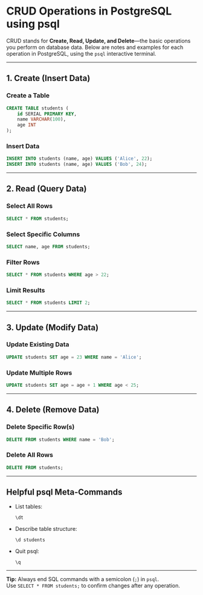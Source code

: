 # CRUD Operations in PostgreSQL using psql

CRUD stands for **Create, Read, Update, and Delete**—the basic operations you perform on database data. Below are notes and examples for each operation in PostgreSQL, using the `psql` interactive terminal.

---

## 1. Create (Insert Data)

### Create a Table
```sql
CREATE TABLE students (
    id SERIAL PRIMARY KEY,
    name VARCHAR(100),
    age INT
);
```

### Insert Data
```sql
INSERT INTO students (name, age) VALUES ('Alice', 22);
INSERT INTO students (name, age) VALUES ('Bob', 24);
```

---

## 2. Read (Query Data)

### Select All Rows
```sql
SELECT * FROM students;
```

### Select Specific Columns
```sql
SELECT name, age FROM students;
```

### Filter Rows
```sql
SELECT * FROM students WHERE age > 22;
```

### Limit Results
```sql
SELECT * FROM students LIMIT 2;
```

---

## 3. Update (Modify Data)

### Update Existing Data
```sql
UPDATE students SET age = 23 WHERE name = 'Alice';
```

### Update Multiple Rows
```sql
UPDATE students SET age = age + 1 WHERE age < 25;
```

---

## 4. Delete (Remove Data)

### Delete Specific Row(s)
```sql
DELETE FROM students WHERE name = 'Bob';
```

### Delete All Rows
```sql
DELETE FROM students;
```

---

## Helpful psql Meta-Commands

- List tables:  
  ```
  \dt
  ```

- Describe table structure:  
  ```
  \d students
  ```

- Quit psql:  
  ```
  \q
  ```

---

**Tip:** Always end SQL commands with a semicolon (`;`) in `psql`.  
Use `SELECT * FROM students;` to confirm changes after any operation.
